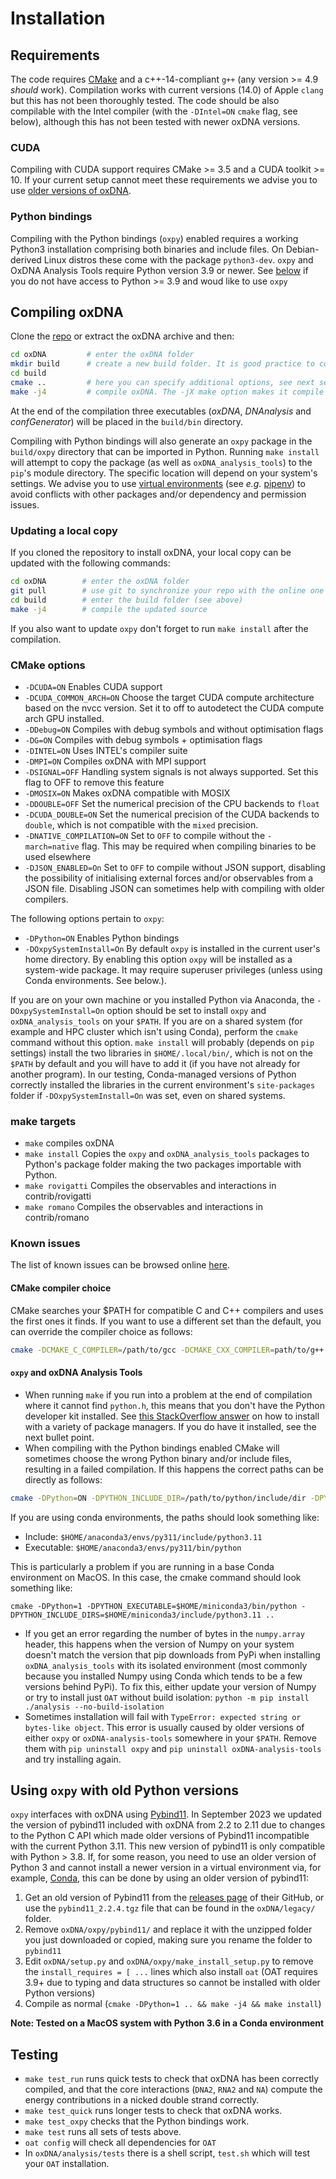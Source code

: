 # Installation

## Requirements

The code requires [CMake](https://cmake.org/) and a c++-14-compliant `g++` (any version >= 4.9 *should* work). Compilation works with current versions (14.0) of Apple `clang` but this has not been thoroughly tested. The code should be also compilable with the Intel compiler (with the `-DIntel=ON` `cmake` flag, see below), although this has not been tested with newer oxDNA versions.

### CUDA

Compiling with CUDA support requires CMake >= 3.5 and a CUDA toolkit >= 10. If your current setup cannot meet these requirements we advise you to use [older versions of oxDNA](https://sourceforge.net/projects/oxdna/files/).

### Python bindings

Compiling with the Python bindings (`oxpy`) enabled requires a working Python3 installation comprising both binaries and include files. On Debian-derived Linux distros these come with the package `python3-dev`.  `oxpy` and OxDNA Analysis Tools require Python version 3.9 or newer. See [below](#using-oxpy-with-old-python-versions) if you do not have access to Python >= 3.9 and woud like to use `oxpy`

## Compiling oxDNA

Clone the [repo](https://github.com/lorenzo-rovigatti/oxDNA.git) or extract the oxDNA archive and then:

```bash
cd oxDNA         # enter the oxDNA folder
mkdir build      # create a new build folder. It is good practice to compile out-of-source
cd build
cmake ..         # here you can specify additional options, see next section
make -j4         # compile oxDNA. The -jX make option makes it compile the code in parallel by using X threads.
```

At the end of the compilation three executables (*oxDNA*, *DNAnalysis* and *confGenerator*) will be placed in the `build/bin` directory. 

Compiling with Python bindings will also generate an `oxpy` package in the `build/oxpy` directory that can be imported in Python. Running `make install` will attempt to copy the package (as well as `oxDNA_analysis_tools`) to the `pip`'s module directory. The specific location will depend on your system's settings. We advise you to use [virtual environments](https://docs.python.org/3/tutorial/venv.html) (see *e.g.* [pipenv](https://docs.pipenv.org/)) to avoid conflicts with other packages and/or dependency and permission issues.

### Updating a local copy

If you cloned the repository to install oxDNA, your local copy can be updated with the following commands:

```bash
cd oxDNA        # enter the oxDNA folder
git pull        # use git to synchronize your repo with the online one
cd build        # enter the build folder (see above)
make -j4        # compile the updated source
```

If you also want to update `oxpy` don't forget to run `make install` after the compilation.

### CMake options

* `-DCUDA=ON` Enables CUDA support
* `-DCUDA_COMMON_ARCH=ON` Choose the target CUDA compute architecture based on the nvcc version. Set it to off to autodetect the CUDA compute arch GPU installed.
* `-DDebug=ON` Compiles with debug symbols and without optimisation flags
* `-DG=ON` Compiles with debug symbols + optimisation flags
* `-DINTEL=ON` Uses INTEL's compiler suite
* `-DMPI=ON` Compiles oxDNA with MPI support
* `-DSIGNAL=OFF` Handling system signals is not always supported. Set this flag to OFF to remove this feature
* `-DMOSIX=ON` Makes oxDNA compatible with MOSIX
* `-DDOUBLE=OFF` Set the numerical precision of the CPU backends to `float`
* `-DCUDA_DOUBLE=ON` Set the numerical precision of the CUDA backends to `double`, which is not compatible with the `mixed` precision.
* `-DNATIVE_COMPILATION=ON` Set to `OFF` to compile without the `-march=native` flag. This may be required when compiling binaries to be used elsewhere
* `-DJSON_ENABLED=On` Set to `OFF` to compile without JSON support, disabling the possibility of initialising external forces and/or observables from a JSON file. Disabling JSON can sometimes help with compiling with older compilers.

The following options pertain to `oxpy`:

* `-DPython=ON` Enables Python bindings
* `-DOxpySystemInstall=On` By default `oxpy` is installed in the current user's home directory. By enabling this option `oxpy` will be installed as a system-wide package. It may require superuser privileges (unless using Conda environments. See below.).

If you are on your own machine or you installed Python via Anaconda, the `-DOxpySystemInstall=On` option should be set to install `oxpy` and `oxDNA_analysis_tools` on your `$PATH`.  If you are on a shared system (for example and HPC cluster which isn't using Conda), perform the `cmake` command without this option.  `make install` will probably (depends on `pip` settings) install the two libraries in `$HOME/.local/bin/`, which is not on the `$PATH` by default and you will have to add it (if you have not already for another program).  In our testing, Conda-managed versions of Python correctly installed the libraries in the current environment's `site-packages` folder if `-DOxpySystemInstall=On` was set, even on shared systems.

### make targets

* `make` compiles oxDNA
* `make install` Copies the `oxpy` and `oxDNA_analysis_tools` packages to Python's package folder making the two packages importable with Python. 
* `make rovigatti` Compiles the observables and interactions in contrib/rovigatti
* `make romano` Compiles the observables and interactions in contrib/romano

### Known issues

The list of known issues can be browsed online [here](https://github.com/lorenzo-rovigatti/oxDNA/issues).

#### CMake compiler choice

CMake searches your $PATH for compatible C and C++ compilers and uses the first ones it finds. If you want to use a different set than the default, you can override the compiler choice as follows:

```bash
cmake -DCMAKE_C_COMPILER=/path/to/gcc -DCMAKE_CXX_COMPILER=path/to/g++ ..
```

#### `oxpy` and oxDNA Analysis Tools

* When running `make` if you run into a problem at the end of compilation where it cannot find `python.h`, this means that you don't have the Python developer kit installed. See [this StackOverflow answer](https://stackoverflow.com/a/21530768/9738112) on how to install with a variety of package managers. If you do have it installed, see the next bullet point.
* When compiling with the Python bindings enabled CMake will sometimes choose the wrong Python binary and/or include files, resulting in a failed compilation. If this happens the correct paths can be directly as follows:

```bash
cmake -DPython=ON -DPYTHON_INCLUDE_DIR=/path/to/python/include/dir -DPYTHON_EXECUTABLE=/path/to/python/binary ..
```

If you are using conda environments, the paths should look something like:  

 * Include: `$HOME/anaconda3/envs/py311/include/python3.11`
 * Executable: `$HOME/anaconda3/envs/py311/bin/python`

This is particularly a problem if you are running in a base Conda environment on MacOS. In this case, the cmake command should look something like:

```
cmake -DPython=1 -DPYTHON_EXECUTABLE=$HOME/miniconda3/bin/python -DPYTHON_INCLUDE_DIRS=$HOME/miniconda3/include/python3.11 ..
```
* If you get an error regarding the number of bytes in the `numpy.array` header, this happens when the version of Numpy on your system doesn't match the version that pip downloads from PyPi when installing `oxDNA_analysis_tools` with its isolated environment (most commonly because you installed Numpy using Conda which tends to be a few versions behind PyPi). To fix this, either update your version of Numpy or try to install just `OAT` without build isolation:
  `python -m pip install ./analysis --no-build-isolation`
* Sometimes installation will fail with `TypeError: expected string or bytes-like object`. This error is usually caused by older versions of either `oxpy` or `oxDNA-analysis-tools` somewhere in your `$PATH`. Remove them with `pip uninstall oxpy` and `pip uninstall oxDNA-analysis-tools` and try installing again.

## Using `oxpy` with old Python versions

`oxpy` interfaces with oxDNA using [Pybind11](https://github.com/pybind/pybind11). In September 2023 we updated the version of pybind11 included with oxDNA from 2.2 to 2.11 due to changes to the Python C API which made older versions of Pybind11 incompatible with the current Python 3.11. This new version of pybind11 is only compatible with Python > 3.8. If, for some reason, you need to use an older version of Python 3 and cannot install a newer version in a virtual environment via, for example, [Conda](https://docs.conda.io/projects/miniconda/en/latest/miniconda-install.html), this can be done by using an older version of pybind11:

1. Get an old version of Pybind11 from the [releases page](https://github.com/pybind/pybind11/releases?page=1) of their GitHub, or use the `pybind11_2.2.4.tgz` file that can be found in the `oxDNA/legacy/` folder.
2. Remove `oxDNA/oxpy/pybind11/` and replace it with the unzipped folder you just downloaded or copied, making sure you rename the folder to `pybind11`
3. Edit `oxDNA/setup.py` and `oxDNA/oxpy/make_install_setup.py` to remove the `install_requires = [ ...` lines which also install `oat` (OAT requires 3.9+ due to typing and data structures so cannot be installed with older Python versions)
4. Compile as normal (`cmake -DPython=1 .. && make -j4 && make install`)

**Note: Tested on a MacOS system with Python 3.6 in a Conda environment**
 
## Testing

* `make test_run` runs quick tests to check that oxDNA has been correctly compiled, and that the core interactions (`DNA2`, `RNA2` and `NA`) compute the energy contributions in a nicked double strand correctly.
* `make test_quick` runs longer tests to check that oxDNA works.
* `make test_oxpy` checks that the Python bindings work.
* `make test` runs all sets of tests above.
* `oat config` will check all dependencies for `OAT`
* In `oxDNA/analysis/tests` there is a shell script, `test.sh` which will test your `OAT` installation.
